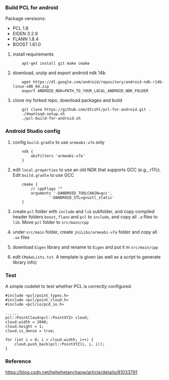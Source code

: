 
### Build PCL for android

Package versisons:
* PCL 1.8
* EIGEN 3.2.9
* FLANN 1.8.4
* BOOST 1.61.0

1. install requirements
    ```
        apt-get install git make cmake
    ```

1. download, unzip and export android ndk 14b
    ```
        wget https://dl.google.com/android/repository/android-ndk-r14b-linux-x86_64.zip
        export ANDROID_NDK=PATH_TO_YOUR_LOCAL_ANDROID_NDK_FOLDER
    ```

1. clone my forked repo, download packages and build
    ```
        git clone https://github.com/dtczhl/pcl-for-android.git .
        ./download-setup.sh
        ./pcl-build-for-android.sh
    ```

### Android Studio config

1. config `build.gradle` to use `armeabi-v7a` only
    ```
        ndk {
            abiFilters 'armeabi-v7a'
        }
    ```

1. edit `local.properties` to use an old NDK that supports GCC (e.g., r17c). Edit `build.gradle` to use GCC
    ```
        cmake {
            // cppFlags ""
            arguments '-DANDROID_TOOLCHAIN=gcc',
                    '-DANDROID_STL=gnustl_static'
        }
    ```

1. create `pcl` folder with `include` and `lib` subfolder, and copy compiled header folders `boost`, `flann` and `pcl` to `include`, and copy all `.a` files to `lib`. Move `pcl` folder to `src/main/cpp`

1. under `src/main` folder, create `jniLibs/armeabi-v7a` folder and copy all `.so` files

1. download `Eigen` library and rename to `Eigen` and put it in `src/main/cpp`

1. edit `CMakeLists.txt`. A template is given (as well as a script to generate library info)

### Test

A simple codelet to test whether PCL is correctly configured. 

```
#include <pcl/point_types.h>
#include <pcl/point_cloud.h>
#include <pcl/io/pcd_io.h>

......
pcl::PointCloud<pcl::PointXYZ> cloud;
cloud.width = 2048;
cloud.height = 1;
cloud.is_dense = true;

for (int i = 0; i < cloud.width; i++) {
    cloud.push_back(pcl::PointXYZ(i, i, i));
}
```



### Reference
https://blog.csdn.net/hehehetanchaow/article/details/81033791